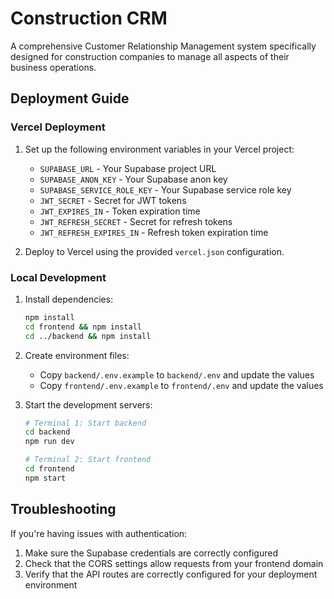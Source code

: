 # Construction CRM

A comprehensive Customer Relationship Management system specifically designed for construction companies to manage all aspects of their business operations.

## Deployment Guide

### Vercel Deployment

1. Set up the following environment variables in your Vercel project:
   - `SUPABASE_URL` - Your Supabase project URL
   - `SUPABASE_ANON_KEY` - Your Supabase anon key
   - `SUPABASE_SERVICE_ROLE_KEY` - Your Supabase service role key
   - `JWT_SECRET` - Secret for JWT tokens
   - `JWT_EXPIRES_IN` - Token expiration time
   - `JWT_REFRESH_SECRET` - Secret for refresh tokens
   - `JWT_REFRESH_EXPIRES_IN` - Refresh token expiration time

2. Deploy to Vercel using the provided `vercel.json` configuration.

### Local Development

1. Install dependencies:
   ```bash
   npm install
   cd frontend && npm install
   cd ../backend && npm install
   ```

2. Create environment files:
   - Copy `backend/.env.example` to `backend/.env` and update the values
   - Copy `frontend/.env.example` to `frontend/.env` and update the values

3. Start the development servers:
   ```bash
   # Terminal 1: Start backend
   cd backend
   npm run dev
   
   # Terminal 2: Start frontend
   cd frontend
   npm start
   ```

## Troubleshooting

If you're having issues with authentication:

1. Make sure the Supabase credentials are correctly configured
2. Check that the CORS settings allow requests from your frontend domain
3. Verify that the API routes are correctly configured for your deployment environment